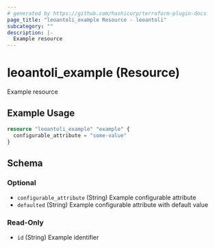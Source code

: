 ```yaml
---
# generated by https://github.com/hashicorp/terraform-plugin-docs
page_title: "leoantoli_example Resource - leoantoli"
subcategory: ""
description: |-
  Example resource
---
```


# leoantoli_example (Resource)

Example resource

## Example Usage

```terraform
resource "leoantoli_example" "example" {
  configurable_attribute = "some-value"
}
```

<!-- schema generated by tfplugindocs -->
## Schema

### Optional

- `configurable_attribute` (String) Example configurable attribute
- `defaulted` (String) Example configurable attribute with default value

### Read-Only

- `id` (String) Example identifier
